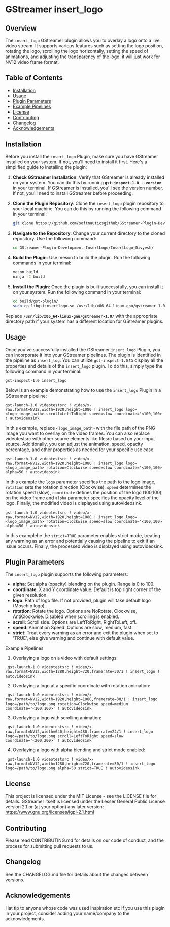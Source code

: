 
# GStreamer insert_logo

## Overview

The `insert_logo` GStreamer plugin allows you to overlay a logo onto a live video stream. It supports various features such as setting the logo position, rotating the logo, scrolling the logo horizontally, setting the speed of animations, and adjusting the transparency of the logo. it will just work for NV12 video frame format.

## Table of Contents

- [Installation](#installation)
- [Usage](#usage)
- [Plugin Parameters](#plugin-parameters)
- [Example Pipelines](#example-pipelines)
- [License](#license)
- [Contributing](#contributing)
- [Changelog](#changelog)
- [Acknowledgements](#acknowledgements)

## Installation

Before you install the `insert_logo` Plugin, make sure you have GStreamer installed on your system. If not, you'll need to install it first. Here's a simplified guide to installing the plugin:

1. **Check GStreamer Installation**: Verify that GStreamer is already installed on your system. You can do this by running **`gst-inspect-1.0 --version`** in your terminal. If GStreamer is installed, you'll see the version number. If not, you'll need to install GStreamer before proceeding.

2. **Clone the Plugin Repository**: Clone the `insert_logo` plugin repository to your local machine. You can do this by running the following command in your terminal:
   ```bash
   git clone https://github.com/softnauticsgithub/GStreamer-Plugin-Development-InsertLogo.git
   ```

3. **Navigate to the Repository**: Change your current directory to the cloned repository. Use the following command:
   ```bash
   cd GStreamer-Plugin-Development-InsertLogo/InsertLogo_Divyesh/
   ```

4. **Build the Plugin**: Use meson to build the plugin. Run the following commands in your terminal:
   ```bash
   meson build
   ninja -C build
   ```

5. **Install the Plugin**: Once the plugin is built successfully, you can install it on your system. Run the following command in your terminal:
   ```bash
   cd build/gst-plugin/
   sudo cp libgstinsertlogo.so /usr/lib/x86_64-linux-gnu/gstreamer-1.0/
   ```
   
Replace **`/usr/lib/x86_64-linux-gnu/gstreamer-1.0/`** with the appropriate directory path if your system has a different location for GStreamer plugins.
   
## Usage

Once you've successfully installed the GStreamer `insert_logo` Plugin, you can incorporate it into your GStreamer pipelines. The plugin is identified in the pipeline as `insert_log`. You can utilize `gst-inspect-1.0` to display all the properties and details of the `insert_logo` plugin. To do this, simply type the following command in your terminal:

   ```bash
   gst-inspect-1.0 insert_logo
   ```

Below is an example demonstrating how to use the `insert_logo` Plugin in a GStreamer pipeline:

```console
gst-launch-1.0 videotestsrc ! video/x-raw,format=NV12,width=1920,height=1080 ! insert_logo logo=<logo_image_path> scroll=LeftToRight speed=slow coordinate='<100,100>' ! autovideosink
```
In this example, replace `<logo_image_path>` with the file path of the PNG image you want to overlay on the video frames. You can also replace videotestsrc with other source elements like filesrc based on your input source. Additionally, you can adjust the animation, speed, opacity percentage, and other properties as needed for your specific use case.

```console
gst-launch-1.0 videotestsrc ! video/x-raw,format=NV12,width=1920,height=1080 ! insert_logo logo=<logo_image_path> rotation=Clockwise speed=slow coordinate='<100,100>' alpha=50 ! autovideosink
```
In this example the `logo` parameter specifies the path to the logo image, `rotation` sets the rotation direction (Clockwise), `speed` determines the rotation speed (slow), `coordinate` defines the position of the logo (100,100) on the video frame and `alpha` parameter specifies the opacity level of the logo. Finally, the modified video is displayed using autovideosink.

```console
gst-launch-1.0 videotestsrc ! video/x-raw,format=NV12,width=1920,height=1080 ! insert_logo logo=<logo_image_path> rotation=Clockwise speed=slow coordinate='<100,100>' alpha=50 ! autovideosink
```

In this examplehe the `strict=TRUE` parameter enables strict mode, treating any warning as an error and potentially causing the pipeline to exit if an issue occurs. Finally, the processed video is displayed using autovideosink.

## Plugin Parameters

The `insert_logo` plugin supports the following parameters:

- **alpha**: Set alpha (opacity) blending on the plugin. Range is 0 to 100.
- **coordinate**: X and Y coordinate value. Default is top right corner of the given resolution.
- **logo**: Path of logo file. If not provided, plugin will take default logo (Moschip logo).
- **rotation**: Rotate the logo. Options are NoRotate, Clockwise, AntiClockwise. Disabled when scrolling is enabled.
- **scroll**: Scroll side. Options are LeftToRight, RightToLeft, off.
- **speed**: Animation Speed. Options are slow, medium, fast.
- **strict**: Treat every warning as an error and exit the plugin when set to 'TRUE', else give warning and continue with default value.


Example Pipelines
1. Overlaying a logo on a video with default settings:
```console
 gst-launch-1.0 videotestsrc ! video/x-raw,format=NV12,width=1280,height=720,framerate=30/1 ! insert_logo ! autovideosink
```
2. Overlaying a logo at a specific coordinate with rotation animation:
```console
 gst-launch-1.0 videotestsrc ! video/x-raw,format=NV12,width=1920,height=1080,framerate=30/1 ! insert_logo logo=/path/to/logo.png rotation=Clockwise speed=medium coordinate='<100,100>' ! autovideosink
```
3. Overlaying a logo with scrolling animation:
```console
 gst-launch-1.0 videotestsrc ! video/x-raw,format=NV12,width=640,height=480,framerate=24/1 ! insert_logo logo=/path/to/logo.png scroll=LeftToRight speed=slow coordinate='<200,200>' ! autovideosink
```
4. Overlaying a logo with alpha blending and strict mode enabled:
```console
 gst-launch-1.0 videotestsrc ! video/x-raw,format=NV12,width=1280,height=720,framerate=30/1 ! insert_logo logo=/path/to/logo.png alpha=50 strict=TRUE ! autovideosink
```

## License
This project is licensed under the MIT License - see the LICENSE file for details.
GStreamer itself is licensed under the Lesser General Public License version 2.1 or (at your option) any later version: https://www.gnu.org/licenses/lgpl-2.1.html

## Contributing
Please read CONTRIBUTING.md for details on our code of conduct, and the process for submitting pull requests to us.

## Changelog
See the CHANGELOG.md file for details about the changes between versions.

## Acknowledgements
Hat tip to anyone whose code was used
Inspiration
etc
If you use this plugin in your project, consider adding your name/company to the acknowledgments.

